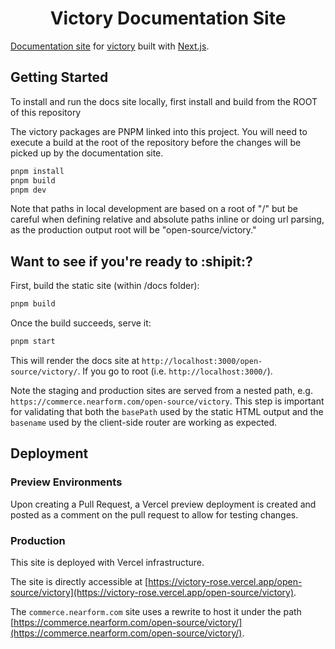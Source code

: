 <h1 align="center">Victory Documentation Site</h1>

[Documentation site](https://commerce.nearform.com/open-source/victory/) for [victory](https://github.com/FormidableLabs/victory) built with [Next.js](https://nextjs.org/).


## Getting Started

To install and run the docs site locally, first install and build from the ROOT of this repository

The victory packages are PNPM linked into this project. You will need to execute a build at the root of the repository before the changes will be picked up by the documentation site.

```bash
pnpm install
pnpm build
pnpm dev
```

Note that paths in local development are based on a root of "/" but be careful when defining relative and absolute paths inline or doing url parsing, as the production output root will be "open-source/victory."

## Want to see if you're ready to :shipit:?

First, build the static site (within /docs folder):

```bash
pnpm build
```
Once the build succeeds, serve it: 

```bash
pnpm start
```

This will render the docs site at `http://localhost:3000/open-source/victory/`. If you go to root (i.e. `http://localhost:3000/`).

Note the staging and production sites are served from a nested path, e.g. `https://commerce.nearform.com/open-source/victory`. This step is important for validating that both the `basePath` used by the static HTML output and the `basename` used by the client-side router are working as expected.

## Deployment

### Preview Environments

Upon creating a Pull Request, a Vercel preview deployment is created and posted as a comment on the pull request to allow for testing changes.

### Production

This site is deployed with Vercel infrastructure. 

The site is directly accessible at [https://victory-rose.vercel.app/open-source/victory](https://victory-rose.vercel.app/open-source/victory).

The `commerce.nearform.com` site uses a rewrite to host it under the path [https://commerce.nearform.com/open-source/victory/](https://commerce.nearform.com/open-source/victory/).
